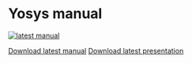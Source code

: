 # Yosys manual

[![latest manual](https://github.com/mmicko/yosys-manual/actions/workflows/manual.yml/badge.svg)](https://github.com/mmicko/yosys-manual/releases/latest)

[Download latest manual](https://github.com/mmicko/yosys-manual/releases/download/manual/manual.pdf)
[Download latest presentation](https://github.com/mmicko/yosys-manual/releases/download/manual/presentation.pdf)
